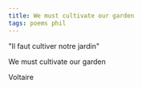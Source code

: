 ```yaml
---
title: We must cultivate our garden 
tags: poems phil
---
```


"Il faut cultiver notre jardin"

We must cultivate our garden 

Voltaire
